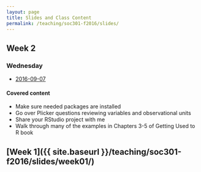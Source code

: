 ```yaml
---
layout: page
title: Slides and Class Content
permalink: /teaching/soc301-f2016/slides/
---
```


## Week 2

### Wednesday
- <a href = "{{ site.baseurl }}/teaching/soc301-f2016/slides/week-02/02b.html">2016-09-07</a>

#### Covered content
- Make sure needed packages are installed
- Go over Plicker questions reviewing variables and observational units
- Share your RStudio project with me
- Walk through many of the examples in Chapters 3-5 of Getting Used to R book

## [Week 1]({{ site.baseurl }}/teaching/soc301-f2016/slides/week01/)